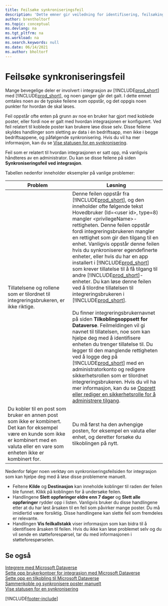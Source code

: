 ```yaml
---
title: Feilsøke synkroniseringsfeil
description: 'Dette emner gir veiledning for identifisering, feilsøking og løsning av synkroniseringsfeil.'
author: brentholtorf
ms.topic: conceptual
ms.devlang: na
ms.tgt_pltfrm: na
ms.workload: na
ms.search.keywords: null
ms.date: 06/14/2021
ms.author: bholtorf
---
```

# Feilsøke synkroniseringsfeil


Mange bevegelige deler er involvert i integrasjon av [!INCLUDE[prod_short](includes/prod_short.md)] med [!INCLUDE[prod_short](includes/cds_long_md.md)], og noen ganger går det galt. I dette emnet omtales noen av de typiske feilene som oppstår, og det oppgis noen punkter for hvordan de skal løses.

Feil oppstår ofte enten på grunn av noe en bruker har gjort med koblede poster, eller fordi noe er galt med hvordan integrasjonen er konfigurert. Ved feil relatert til koblede poster kan brukere løse disse selv. Disse feilene skyldes handlinger som sletting av data i én bedriftsapp, men ikke i begge bedriftsappene, og påfølgende synkronisering. Hvis du vil ha mer informasjon, kan du se [Vise statusen for en synkronisering](admin-how-to-view-synchronization-status.md).

Feil som er relatert til hvordan integrasjonen er satt opp, må vanligvis håndteres av en administrator. Du kan se disse feilene på siden **Synkroniseringsfeil ved integrasjon**. 

Tabellen nedenfor inneholder eksempler på vanlige problemer:  

|Problem  |Løsning  |
|---------|---------|
|Tillatelsene og rollene som er tilordnet til integreringsbrukeren, er ikke riktige. | Denne feilen oppstår fra [!INCLUDE[prod_short](includes/cds_long_md.md)], og den inneholder ofte følgende tekst Hovedbruker (Id=\<user id>, type=8) mangler \<privilegeName>-rettigheten. Denne feilen oppstår fordi integreringsbrukeren mangler en rettighet som gir den tilgang til en enhet. Vanligvis oppstår denne feilen hvis du synkroniserer egendefinerte enheter, eller hvis du har en app installert i [!INCLUDE[prod_short](includes/cds_long_md.md)] som krever tillatelse til å få tilgang til andre [!INCLUDE[prod_short](includes/cds_long_md.md)]-enheter. Du kan løse denne feilen ved å tilordne tillatelsen til integreringsbrukeren i [!INCLUDE[prod_short](includes/cds_long_md.md)].<br><br> Du finner integreringsbrukernavnet på siden **Tilkoblingsoppsett for Dataverse**. Feilmeldingen vil gi navnet til tillatelsen, noe som kan hjelpe deg med å identifisere enheten du trenger tillatelse til. Du legger til den manglende rettigheten ved å logge deg på [!INCLUDE[prod_short](includes/cds_long_md.md)] med en administratorkonto og redigere sikkerhetsrollen som er tilordnet integreringsbrukeren. Hvis du vil ha mer informasjon, kan du se [Opprett eller rediger en sikkerhetsrolle for å administrere tilgang](/power-platform/admin/create-edit-security-role). |
|Du kobler til en post som bruker en annen post som ikke er kombinert. Det kan for eksempel være en kunde som ikke er kombinert med en valuta eller en vare som enheten ikke er kombinert for. | Du må først ha den avhengige posten, for eksempel en valuta eller enhet, og deretter forsøke du tilkoblingen på nytt. |

Nedenfor følger noen verktøy om synkroniseringsfeilsiden for integrasjon som kan hjelpe deg med å løse disse problemene manuelt.  

* Feltene **Kilde** og **Destinasjon** kan inneholde koblinger til raden der feilen ble funnet. Klikk på koblingen for å undersøke feilen.  
* Handlingene **Slett oppføringer eldre enn 7 dager** og **Slett alle oppføringer** rydder opp i listen. Vanligvis bruker du disse handlingene etter at du har løst årsaken til en feil som påvirker mange poster. Du må imidlertid være forsiktig. Disse handlingene kan slette feil som fremdeles er relevante.
* Handlingen **Vis feilkallstakk** viser informasjon som kan bidra til å identifisere årsaken til feilen. Hvis du ikke kan løse problemet selv og du vil sende en støtteforespørsel, tar du med informasjonen i støtteforespørselen.

## Se også
[Integrere med Microsoft Dataverse](admin-prepare-dynamics-365-for-sales-for-integration.md)  
[Sette opp brukerkontoer for integrasjon med Microsoft Dataverse](admin-setting-up-integration-with-dynamics-sales.md)  
[Sette opp en tilkobling til Microsoft Dataverse](admin-how-to-set-up-a-dynamics-crm-connection.md)  
[Sammenkoble og synkronisere poster manuelt](admin-how-to-couple-and-synchronize-records-manually.md)  
[Vise statusen for en synkronisering](admin-how-to-view-synchronization-status.md)  


[!INCLUDE[footer-include](includes/footer-banner.md)]
